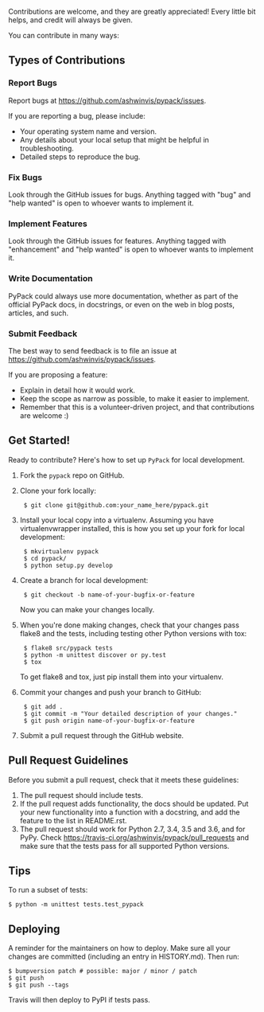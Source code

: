 
Contributions are welcome, and they are greatly appreciated! Every
little bit helps, and credit will always be given.

You can contribute in many ways:

## Types of Contributions

### Report Bugs

Report bugs at https://github.com/ashwinvis/pypack/issues.

If you are reporting a bug, please include:

  - Your operating system name and version.
  - Any details about your local setup that might be helpful in
    troubleshooting.
  - Detailed steps to reproduce the bug.

### Fix Bugs

Look through the GitHub issues for bugs. Anything tagged with "bug" and
"help wanted" is open to whoever wants to implement it.

### Implement Features

Look through the GitHub issues for features. Anything tagged with
"enhancement" and "help wanted" is open to whoever wants to implement
it.

### Write Documentation

PyPack could always use more documentation,
whether as part of the official PyPack docs,
in docstrings, or even on the web in blog posts, articles, and such.

### Submit Feedback

The best way to send feedback is to file an issue at
https://github.com/ashwinvis/pypack/issues.

If you are proposing a feature:

  - Explain in detail how it would work.
  - Keep the scope as narrow as possible, to make it easier to
    implement.
  - Remember that this is a volunteer-driven project, and that
    contributions are welcome :)

## Get Started!

Ready to contribute? Here's how to set up `PyPack` for local development.

1. Fork the `pypack` repo on GitHub.
2. Clone your fork locally:

        $ git clone git@github.com:your_name_here/pypack.git

3. Install your local copy into a virtualenv. Assuming you have virtualenvwrapper installed, this is how you set up your fork for local development:

        $ mkvirtualenv pypack
        $ cd pypack/
        $ python setup.py develop

4. Create a branch for local development:

        $ git checkout -b name-of-your-bugfix-or-feature

    Now you can make your changes locally.

5. When you're done making changes, check that your changes pass flake8 and the
   tests, including testing other Python versions with tox:

        $ flake8 src/pypack tests
        $ python -m unittest discover or py.test
        $ tox

    To get flake8 and tox, just pip install them into your virtualenv.

6. Commit your changes and push your branch to GitHub:

        $ git add .
        $ git commit -m "Your detailed description of your changes."
        $ git push origin name-of-your-bugfix-or-feature

7.  Submit a pull request through the GitHub website.

## Pull Request Guidelines

Before you submit a pull request, check that it meets these guidelines:

1.  The pull request should include tests.
2. If the pull request adds functionality, the docs should be updated. Put
   your new functionality into a function with a docstring, and add the
   feature to the list in README.rst.
3. The pull request should work for Python 2.7, 3.4, 3.5 and 3.6, and for PyPy. Check
   https://travis-ci.org/ashwinvis/pypack/pull_requests
   and make sure that the tests pass for all supported Python versions.

## Tips

To run a subset of tests:

    
    $ python -m unittest tests.test_pypack

## Deploying
A reminder for the maintainers on how to deploy.
Make sure all your changes are committed (including an entry in HISTORY.md).
Then run:

    $ bumpversion patch # possible: major / minor / patch
    $ git push
    $ git push --tags

Travis will then deploy to PyPI if tests pass.
